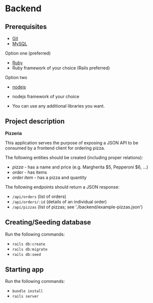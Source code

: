 Backend
=======

Prerequisites
-------------

* [Git](http://git-scm.com/)
* [MySQL](https://www.mysql.com/)

Option one (preferred)
* [Ruby](https://www.ruby-lang.org)
* Ruby framework of your choice (Rails preferred)

Option two
* [nodejs](https://nodejs.org/en/)
* nodejs framework of your choice

* You can use any additional libraries you want.

Project description
-------------------

**Pizzeria**

This application serves the purpose of exposing a JSON API to be consumed by a frontend client for ordering pizza.

The following entities should be created (including proper relations):

* *pizza* - has a name and price (e.g. Margherita $5, Pepperoni $6, ...)
* *order* - has items
* *order item* - has a pizza and quantity

The following endpoints should return a JSON response:
* `/api/orders` (list of orders)
* `/api/orders/:id` (details of an individual order)
* `/api/pizzas` (list of pizzas; see './backend/example-pizzas.json')

Creating/Seeding database
-------------------
Run the following commands:
* `rails db:create`
* `rails db:migrate`
* `rails db:seed`

Starting app
-------------------
Run the following commands:
* `bundle install`
* `rails server`